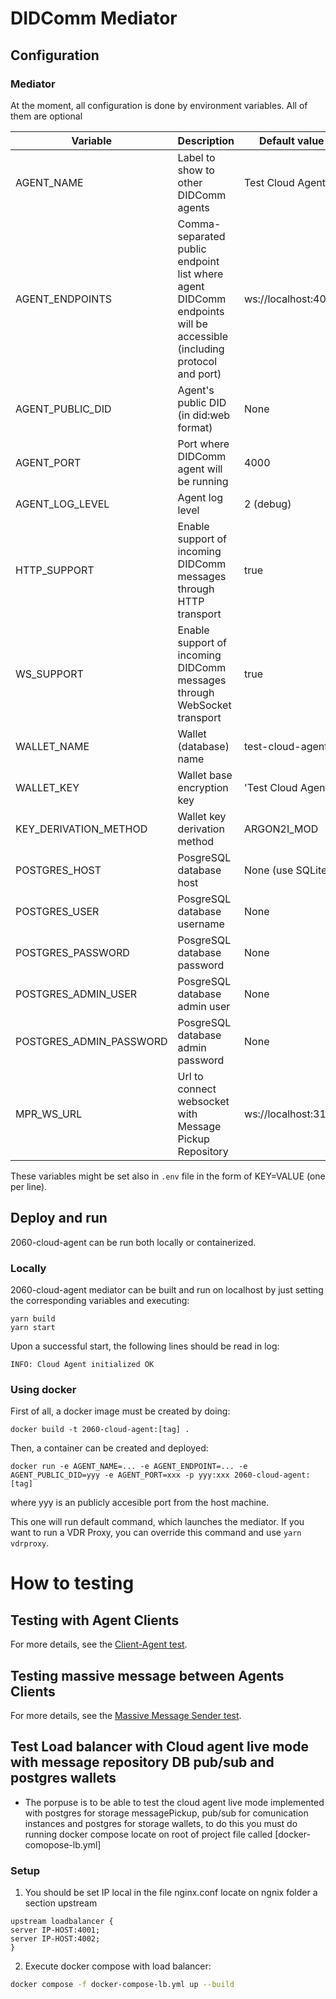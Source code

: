 # DIDComm Mediator

## Configuration

### Mediator

At the moment, all configuration is done by environment variables. All of them are optional

| Variable                  | Description                                                                                                         | Default value       |
| ------------------------- | ------------------------------------------------------------------------------------------------------------------- | ------------------- |
| AGENT_NAME                | Label to show to other DIDComm agents                                                                               | Test Cloud Agent    |
| AGENT_ENDPOINTS           | Comma-separated public endpoint list where agent DIDComm endpoints will be accessible (including protocol and port) | ws://localhost:4000 |
| AGENT_PUBLIC_DID          | Agent's public DID (in did:web format)                                                                              | None                |
| AGENT_PORT                | Port where DIDComm agent will be running                                                                            | 4000                |
| AGENT_LOG_LEVEL           | Agent log level                                                                                                     | 2 (debug)           |
| HTTP_SUPPORT              | Enable support of incoming DIDComm messages through HTTP transport                                                  | true                |
| WS_SUPPORT                | Enable support of incoming DIDComm messages through WebSocket transport                                             | true                |
| WALLET_NAME               | Wallet (database) name                                                                                              | test-cloud-agent    |
| WALLET_KEY                | Wallet base encryption key                                                                                          | 'Test Cloud Agent'  |
| KEY_DERIVATION_METHOD     | Wallet key derivation method                                                                                        | ARGON2I_MOD         |
| POSTGRES_HOST             | PosgreSQL database host                                                                                             | None (use SQLite)   |
| POSTGRES_USER             | PosgreSQL database username                                                                                         | None                |
| POSTGRES_PASSWORD         | PosgreSQL database password                                                                                         | None                |
| POSTGRES_ADMIN_USER       | PosgreSQL database admin user                                                                                       | None                |
| POSTGRES_ADMIN_PASSWORD   | PosgreSQL database admin password                                                                                   | None                |
| MPR_WS_URL                | Url to connect websocket with Message Pickup Repository               | ws://localhost:3100 |

These variables might be set also in `.env` file in the form of KEY=VALUE (one per line).

## Deploy and run

2060-cloud-agent can be run both locally or containerized.

### Locally

2060-cloud-agent mediator can be built and run on localhost by just setting the corresponding variables and executing:

```
yarn build
yarn start
```

Upon a successful start, the following lines should be read in log:

```
INFO: Cloud Agent initialized OK
```

### Using docker

First of all, a docker image must be created by doing:

```
docker build -t 2060-cloud-agent:[tag] .
```

Then, a container can be created and deployed:

```
docker run -e AGENT_NAME=... -e AGENT_ENDPOINT=... -e AGENT_PUBLIC_DID=yyy -e AGENT_PORT=xxx -p yyy:xxx 2060-cloud-agent:[tag]
```

where yyy is an publicly accesible port from the host machine.

This one will run default command, which launches the mediator. If you want to run a VDR Proxy, you can override this command and use `yarn vdrproxy`.

# How to testing

## Testing with Agent Clients

For more details, see the [Client-Agent test](/src/test/Client-Agent/README.md).

## Testing massive message between Agents Clients

For more details, see the [Massive Message Sender test](/src/test/Send-Messages/README.md).

## Test Load balancer with Cloud agent live mode with message repository DB pub/sub and postgres wallets

- The porpuse is to be able to test the cloud agent live mode implemented with postgres for storage messagePickup, pub/sub for comunication instances and postgres for storage wallets, to do this you must do running docker compose locate on root of project file called [docker-comopose-lb.yml]

### Setup

1. You should be set IP local in the file nginx.conf locate on ngnix folder a section upstream

```
upstream loadbalancer {
server IP-HOST:4001;
server IP-HOST:4002;
}
```

2. Execute docker compose with load balancer:

```bash
docker compose -f docker-compose-lb.yml up --build
```
